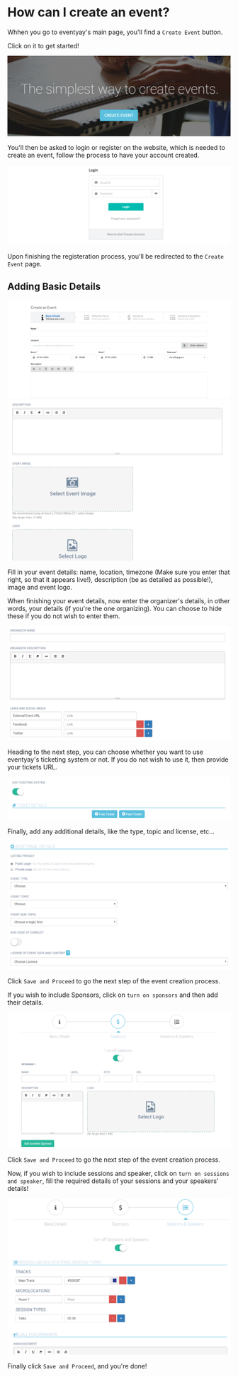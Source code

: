 # How can I create an event?

Whhen you go to eventyay's main page, you'll find a `Create Event` button.

Click on it to get started!

![Create Event button](/event-setup/images/create-event-button.PNG)

You'll then be asked to login or register on the website, which is needed to create an event, follow
the process to have your account created.

![Logging and Registering](/event-setup/images/login_box_new.png)

Upon finishing the registeration process, you'll be redirected to the `Create Event` page.

## Adding Basic Details 

![Create Event Form](/event-setup/images/create_event_basic_details_1.png)
![Create Event Form 2](/event-setup/images/create-event-2.PNG)

Fill in your event details: name, location, timezone (Make sure you enter that right, so that it appears live!), 
description (be as detailed as possible!), image and event logo.

When finishing your event details, now enter the organizer's details, in other words, your details (if you're the one organizing).
You can choose to hide these if you do not wish to enter them.

![Organizer Details](/event-setup/images/organizer-detail.PNG)

Heading to the next step, you can choose whether you want to use eventyay's ticketing system or not. 
If you do not wish to use it, then provide your tickets URL.

![Ticketing System](/event-setup/images/ticket-system.PNG)

Finally, add any additional details, like the type, topic and license, etc...

![Additional Details](/event-setup/images/additional-details.PNG)

Click `Save and Proceed` to go the next step of the event creation process.

If you wish to include Sponsors, click on `turn on sponsors` and then add their details.

![Sponsors](/event-setup/images/sponsors.PNG)

Click `Save and Proceed` to go the next step of the event creation process.

Now, if you wish to include sessions and speaker, click on `turn on sessions and speaker`, fill the required details of your sessions
and your speakers' details!

![Sessions and Speakers](/event-setup/images/sessions-speakers.PNG)

Finally click `Save and Proceed`, and you're done!

